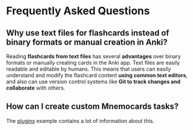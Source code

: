 # Frequently Asked Questions

## Why use text files for flashcards instead of binary formats or manual creation in Anki?

Reading **flashcards from text files** has several **advantages** over binary
formats or manually creating cards in the Anki app. Text files are easily
readable and editable by humans. This means that users can easily understand
and modify the flashcard content **using common text editors**, and also can
use version control systems like **Git to track changes and collaborate** with
others.


## How can I create custom Mnemocards tasks?

The [plugins](examples/plugins.md) example contains a lot of information about
this.
